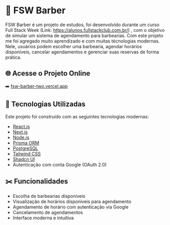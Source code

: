 # 💈 FSW Barber

FSW Barber é um projeto de estudos, foi desenvolvido durante um curso Full Stack Week (Link: https://alunos.fullstackclub.com.br/) , com o objetivo de simular um sistema de agendamento para barbearias. Com este projeto me foi agregado muito aprendizado e com muitas técnologias modernas. Nele, usuários podem escolher uma barbearia, agendar horários disponíveis, cancelar agendamentos e gerenciar suas reservas de forma prática.

## 🌐 Acesse o Projeto Online

➡️ [fsw-barber-two.vercel.app](https://fsw-barber-two.vercel.app/)

## 🚀 Tecnologias Utilizadas

Este projeto foi construído com as seguintes tecnologias modernas:

- [React.js](https://reactjs.org/)
- [Next.js](https://nextjs.org/)
- [Node.js](https://nodejs.org/)
- [Prisma ORM](https://www.prisma.io/)
- [PostgreSQL](https://www.postgresql.org/)
- [Tailwind CSS](https://tailwindcss.com/)
- [Shadcn UI](https://ui.shadcn.com/)
- Autenticação com conta Google (OAuth 2.0)

## ✂️ Funcionalidades

- Escolha de barbearias disponíveis
- Visualização de horários disponíveis para agendamento
- Agendamento de horário com autenticação via Google
- Cancelamento de agendamentos
- Interface moderna e intuitiva
